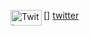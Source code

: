 [<img align="left" alt="Twitter"  width="50px" height="25px" src="https://external-content.duckduckgo.com/iu/?u=https%3A%2F%2Ftse3.mm.bing.net%2Fth%3Fid%3DOIP.vsMhfg8fCyRG6WfHXrvwxwHaEK%26pid%3DApi&f=1">] [twitter]

[twitter]: "https://twitter.com/DimitrisEbrahim"